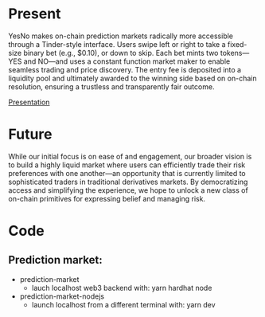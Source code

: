 # Present

YesNo makes on-chain prediction markets radically more accessible through a Tinder-style interface. Users swipe left or right to take a fixed-size binary bet (e.g., $0.10), or down to skip. Each bet mints two tokens—YES and NO—and uses a constant function market maker to enable seamless trading and price discovery. The entry fee is deposited into a liquidity pool and ultimately awarded to the winning side based on on-chain resolution, ensuring a trustless and transparently fair outcome.

[Presentation](https://github.com/oslinin/blockworks-hackathon/blob/main/docs/safebet.pptx)

# Future

While our initial focus is on ease of and engagement, our broader vision is to build a highly liquid market where users can efficiently trade their risk preferences with one another—an opportunity that is currently limited to sophisticated traders in traditional derivatives markets. By democratizing access and simplifying the experience, we hope to unlock a new class of on-chain primitives for expressing belief and managing risk.

# Code

## Prediction market:

- prediction-market
  - lauch localhost web3 backend with: yarn hardhat node
- prediction-market-nodejs
  - launch localhost from a different terminal with: yarn dev
